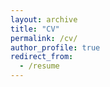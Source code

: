 ```yaml
---
layout: archive
title: "CV"
permalink: /cv/
author_profile: true
redirect_from:
  - /resume
---
```


<!--- 
{% include base_path %} [Download (resume.pdf)]( https://drive.google.com/file/d/12JKD9rXqWgb5lvdUH_phhRjg37r4Vnf9/view?usp=sharing)


PROFESSIONAL EXPERIENCE
======
* February 2022 - September 2022 : Research Assistant
  * MILA, Quebec Artificial Intelligence Institute
  * Scaling and phase transitions in natural language processing algorithms
  * Supervisor: Irina Rish, Guillaume Dumas

* January 2021 - January 2022 : Machine Learning Research Intern
  * MILA, Quebec Artificial Intelligence Institute
  * Detecting and mitigating racist and sexist discrimination in online texts
  * Supervisor: Yoshua Bengio, Dianbo Liu

* June 2020 - December 2020 : Machine Learning Research Intern
  * WL Research Lab (1 Broadway, Cambridge, MA 02142)
  * Developed and deployed a machine learning (ML) solution that reviews end-user license agreements (EULA) for terms and conditions that are unacceptable to the government
  * Supervisor: Mohamed Hassan Kane

* February 2020 - March 2020 : Software Engineer
  * GOHZE Cameroun
  * Used apache POI to efficiently display and format the contents of an excel file in a javafx application
  * Supervisor: Boris Martial Foading

* July 2019 - September 2019 : Software Engineer
  * Megasoft SARL Cameroun
  * Stabilization of databases and automation of test programs
  * Supervisor: Ibrahim Moukouop Nguena

RECENTS RESEARCH WORKS
======
*  Text style transfert and Style-controlled language generation with [Generative Flow Network](https://arxiv.org/abs/2111.09266) (<em>progress</em>)
* Phase transition in large-scale language models (<em>progress</em>)
* Transformers with Independent Mechanisms ([<em>paper, 1st version</em>](https://arxiv.org/abs/2103.00336), the version of the paper in which I am co-author is under review : I have made contributions on the model and experiments)
* Adaptive Discrete Communication Bottlenecks with Dynamic Vector Quantization ([<em>preprint</em>](https://arxiv.org/abs/2202.01334), under review)
* Biasly : a ML based platform for automatic racial discrimination detection in online texts (<em>under review</em>)
* Text style transfer for racist text debiasing : sentence embedding debiasing with auxiliary target (<em>progress</em>)
* On the use of linguistic similarities to improve Neural Machine Translation for African Languages ([<em>paper</em>](https://openreview.net/pdf?id=Q5ZxoD2LqcI), accepted at the 5th Black in AI Workshop @ NeurIPS 2021)
* Blending Dependency Tree and Plain Text  Representation Learning for Natural Language Inference (<em>Thanks to graph neural networks, we have reached the SOTA in text entailment, paper still under review</em>)
* K-armed Bandits Reward-based Optimization for Language Generation (<em>progress</em>)
* $\epsilon$-greedy policy for language modelling regularized with the minimization of the uniform information density of the utterances generated : A Cognitive Regularizer for Language Modeling (<em>progress</em>)
--->

<!--- 
Skills
======
* Skill 1
* Skill 2
  * Sub-skill 2.1
  * Sub-skill 2.2
--->

<!--- 
PUBLICATIONS
======
  <ul>{% for post in site.publications %}
    {% include archive-single-cv.html %}
  {% endfor %}</ul>
--->

<!--- 
EDUCATION
======
* Visiting Student researcher, Université de Montréal (UdeM), October 2021 - Now
* Master's of Engineering in Computer Science, National Advanced School of Engineering Yaounde, Cameroon, September 2018 - July 2021
* Mathematics and Physical Sciences, National Advanced School of Engineering Yaounde, Cameroon, September 2016 - June 2018
* Scientific Baccalaureate, Bilingual High School Bangang, September 2009 - June 2016

PROFESSIONAL SERVICES
======
* Machine Translation of local African languages
  * I am one of the first people to have tackled machine translation of Cameroonian local languages : we have released a dataset of 22 Cameroonian local languages, trained and put into production unsupervised (denoising auto-encoder + online back-translation) multilingual (XLM) machine translation models (adapted to low-resource languages such as those of Africa)
  * Ongoing Related Projects : tools (BLEU, tokenizer..) for morphologically complex languages such as those of Africa and speech2speech (train a model to translate a speech from one language to another).
* Reviewer : 5th Black in AI Workshop (co-located with NeurIPS 2021)
* Member & Mentor : AI-Mentoring-ENSPY, a group that aims to guide our cadets at ENSPY in their learning of Artificial Intelligence, mainly the reading of scientific articles


LANGUAGES
======
* French : Native
* English : Intermediate (Professional)
--->

<!--- 
Talks
======
  <ul>{% for post in site.talks %}
    {% include archive-single-talk-cv.html %}
  {% endfor %}</ul>
  
Teaching
======
  <ul>{% for post in site.teaching %}
    {% include archive-single-cv.html %}
  {% endfor %}</ul>
  
Service and leadership
======
* Reviewer : 5th Black in AI Workshop (co-located with NeurIPS 2021)
--->
